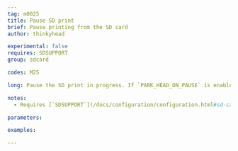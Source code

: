 ```yaml
---
tag: m0025
title: Pause SD print
brief: Pause printing from the SD card
author: thinkyhead

experimental: false
requires: SDSUPPORT
group: sdcard

codes: M25

long: Pause the SD print in progress. If `PARK_HEAD_ON_PAUSE` is enabled, park the nozzle.

notes:
  - Requires [`SDSUPPORT`](/docs/configuration/configuration.html#sd-card)

parameters:

examples:

---
```


